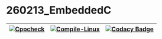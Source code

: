 # 260213_EmbeddedC
[![Cppcheck](https://github.com/260213/260213_EmbeddedC/actions/workflows/CodeQuality.yml/badge.svg)](https://github.com/260213/260213_EmbeddedC/actions/workflows/CodeQuality.yml)|[![Compile-Linux](https://github.com/260213/260213_EmbeddedC/actions/workflows/Compile.yml/badge.svg)](https://github.com/260213/260213_EmbeddedC/actions/workflows/Compile.yml)|[![Codacy Badge](https://app.codacy.com/project/badge/Grade/8421f9fcd2a443f499e18b4e8a419389)](https://www.codacy.com/gh/260213/260213_EmbeddedC/dashboard?utm_source=github.com&amp;utm_medium=referral&amp;utm_content=260213/260213_EmbeddedC&amp;utm_campaign=Badge_Grade)
--------------------------------------|--------------------------------------------------------|--------------------------------------------------------
